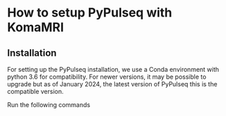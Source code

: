 # How to setup PyPulseq with KomaMRI

## Installation
For setting up the PyPulseq installation, we use a Conda environment with python 3.6 for compatibility. For newer versions, it may be possible to upgrade but as of January 2024, the latest version of PyPulseq this is the compatible version. 

Run the following commands
```

